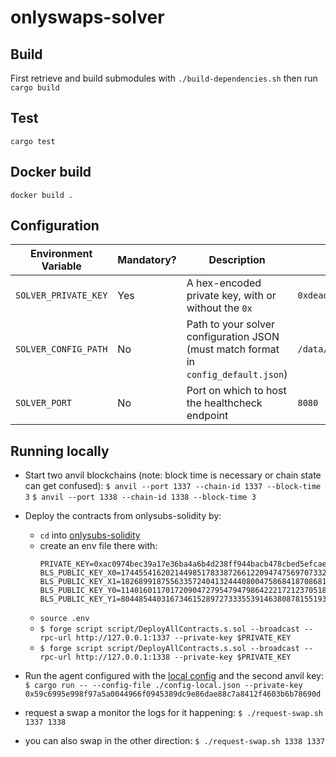 # onlyswaps-solver

## Build
First retrieve and build submodules with `./build-dependencies.sh` then run `cargo build`

## Test
`cargo test`

## Docker build
`docker build .`

## Configuration
| Environment Variable | Mandatory? | Description                                                                         | Example                                  | Default                 |
| -------------------- | ---------- | ----------------------------------------------------------------------------------- | ---------------------------------------- |-------------------------|
| `SOLVER_PRIVATE_KEY` | Yes        | A hex-encoded private key, with or without the `0x`                                 | `0xdeadbeefdeadbeefdeadbeefdeadbeefdead` | —                       |
| `SOLVER_CONFIG_PATH` | No         | Path to your solver configuration JSON (must match format in `config_default.json`) | `/data/config.json`                      | `~/.solver/config.json` |
| `SOLVER_PORT`        | No         | Port on which to host the healthcheck endpoint                                      | `8080`                                   | `8080`                  |

## Running locally
- Start two anvil blockchains (note: block time is necessary or chain state can get confused):
`$ anvil --port 1337 --chain-id 1337 --block-time 3`
`$ anvil --port 1338 --chain-id 1338 --block-time 3`

- Deploy the contracts from onlysubs-solidity by:
  - `cd` into [onlysubs-solidity](./onlysubs-solidity)
  - create an env file there with:
    ```
    PRIVATE_KEY=0xac0974bec39a17e36ba4a6b4d238ff944bacb478cbed5efcae784d7bf4f2ff80
    BLS_PUBLIC_KEY_X0=17445541620214498517833872661220947475697073327136585274784354247720096233162
    BLS_PUBLIC_KEY_X1=18268991875563357240413244408004758684187086817233527689475815128036446189503
    BLS_PUBLIC_KEY_Y0=11401601170172090472795479479864222172123705188644469125048759621824127399516
    BLS_PUBLIC_KEY_Y1=8044854403167346152897273335539146380878155193886184396711544300199836788154```
    ```
  - `source .env`
  - `$ forge script script/DeployAllContracts.s.sol --broadcast --rpc-url http://127.0.0.1:1337 --private-key $PRIVATE_KEY` 
  - `$ forge script script/DeployAllContracts.s.sol --broadcast --rpc-url http://127.0.0.1:1338 --private-key $PRIVATE_KEY`
 
- Run the agent configured with the [local config](./config-local.json) and the second anvil key:
`$ cargo run -- --config-file ./config-local.json --private-key 0x59c6995e998f97a5a0044966f0945389dc9e86dae88c7a8412f4603b6b78690d`
 
- request a swap a monitor the logs for it happening:
`$ ./request-swap.sh 1337 1338`
 
- you can also swap in the other direction:
`$ ./request-swap.sh 1338 1337`
